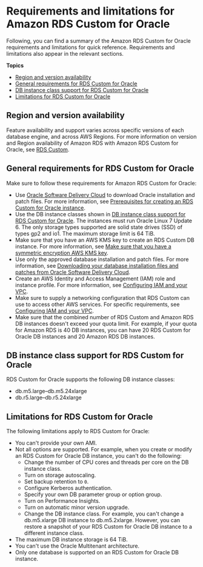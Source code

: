 # Requirements and limitations for Amazon RDS Custom for Oracle<a name="custom-reqs-limits"></a>

Following, you can find a summary of the Amazon RDS Custom for Oracle requirements and limitations for quick reference\. Requirements and limitations also appear in the relevant sections\.

**Topics**
+ [Region and version availability](#custom-reqs-limits.RegionVersionAvailability)
+ [General requirements for RDS Custom for Oracle](#custom-reqs-limits.reqs)
+ [DB instance class support for RDS Custom for Oracle](#custom-reqs-limits.instances)
+ [Limitations for RDS Custom for Oracle](#custom-reqs-limits.limits)

## Region and version availability<a name="custom-reqs-limits.RegionVersionAvailability"></a>

Feature availability and support varies across specific versions of each database engine, and across AWS Regions\. For more information on version and Region availability of Amazon RDS with Amazon RDS Custom for Oracle, see [RDS Custom](Concepts.RDSFeaturesRegionsDBEngines.grids.md#Concepts.RDS_Fea_Regions_DB-eng.Feature.RDSCustom)\. 

## General requirements for RDS Custom for Oracle<a name="custom-reqs-limits.reqs"></a>

Make sure to follow these requirements for Amazon RDS Custom for Oracle:
+ Use [Oracle Software Delivery Cloud](https://edelivery.oracle.com/) to download Oracle installation and patch files\. For more information, see [Prerequisites for creating an RDS Custom for Oracle instance](custom-setup-orcl.md#custom-setup-orcl.review)\.
+ Use the DB instance classes shown in [DB instance class support for RDS Custom for Oracle](#custom-reqs-limits.instances)\. The instances must run Oracle Linux 7 Update 6\. The only storage types supported are solid state drives \(SSD\) of types gp2 and io1\. The maximum storage limit is 64 TiB\.
+ Make sure that you have an AWS KMS key to create an RDS Custom DB instance\. For more information, see [Make sure that you have a symmetric encryption AWS KMS key](custom-setup-orcl.md#custom-setup-orcl.cmk)\.
+ Use only the approved database installation and patch files\. For more information, see [Downloading your database installation files and patches from Oracle Software Delivery Cloud](custom-cev.preparing.md#custom-cev.preparing.download)\.
+ Create an AWS Identity and Access Management \(IAM\) role and instance profile\. For more information, see [Configuring IAM and your VPC](custom-setup-orcl.md#custom-setup-orcl.iam-vpc)\.
+ Make sure to supply a networking configuration that RDS Custom can use to access other AWS services\. For specific requirements, see [Configuring IAM and your VPC](custom-setup-orcl.md#custom-setup-orcl.iam-vpc)\.
+ Make sure that the combined number of RDS Custom and Amazon RDS DB instances doesn't exceed your quota limit\. For example, if your quota for Amazon RDS is 40 DB instances, you can have 20 RDS Custom for Oracle DB instances and 20 Amazon RDS DB instances\.

## DB instance class support for RDS Custom for Oracle<a name="custom-reqs-limits.instances"></a>

RDS Custom for Oracle supports the following DB instance classes:
+ db\.m5\.large–db\.m5\.24xlarge
+ db\.r5\.large–db\.r5\.24xlarge

## Limitations for RDS Custom for Oracle<a name="custom-reqs-limits.limits"></a>

The following limitations apply to RDS Custom for Oracle:
+ You can't provide your own AMI\.
+ Not all options are supported\. For example, when you create or modify an RDS Custom for Oracle DB instance, you can't do the following:
  + Change the number of CPU cores and threads per core on the DB instance class\.
  + Turn on storage autoscaling\.
  + Set backup retention to `0`\.
  + Configure Kerberos authentication\.
  + Specify your own DB parameter group or option group\.
  + Turn on Performance Insights\.
  + Turn on automatic minor version upgrade\.
  + Change the DB instance class\. For example, you can't change a db\.m5\.xlarge DB instance to db\.m5\.2xlarge\. However, you can restore a snapshot of your RDS Custom for Oracle DB instance to a different instance class\.
+ The maximum DB instance storage is 64 TiB\.
+ You can't use the Oracle Multitenant architecture\.
+ Only one database is supported on an RDS Custom for Oracle DB instance\.